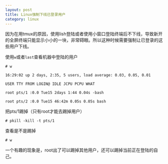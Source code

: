 ```yaml
---
layout: post
title: Linux强制下线已登录用户
category: linux
---
```


因为在用tmux的原因，使用lish登陆或者使用小窗口登陆终端后不下线，导致新开的全屏终端只能显示小小的一块，非常碍眼。所以这种时候需要强制让已登录的这些用户下线。

使用`w`或者`last`查看机器中登陆的用户

	# w

	16:29:02 up 2 days, 2:35, 5 users, load average: 0.03, 0.05, 0.01
	
	USER TTY FROM LOGIN@ IDLE JCPU PCPU WHAT
	
	root pts/1 :0.0 Tue15 2days 1:44 0.04s -bash
	
	root pts/2 :0.0 Tue15 46:42m 0.05s 0.05s bash
	

把pts/1踢掉（只有root才能去踢掉用户）

	# pkill -kill -t pts/1

 

查看是不是踢掉

	# w

一个有趣的现象是，root出了可以踢掉其他用户，还可以踢掉当前正在登陆的自己。